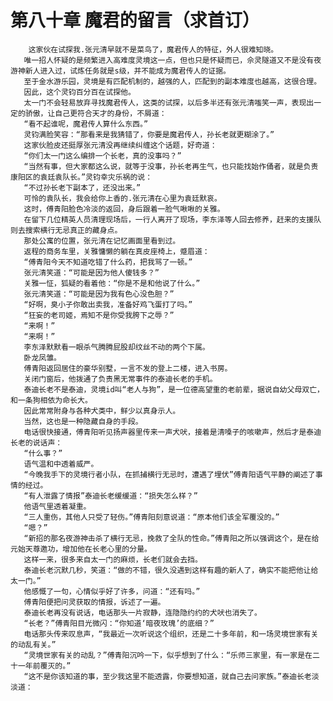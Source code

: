 # 第八十章 魔君的留言（求首订）
        这家伙在试探我.张元清早就不是菜鸟了，魔君传人的特征，外人很难知晓。
       唯一招人怀疑的是频繁进入高难度灵境这一点，但也只是怀疑而已，佘灵隧道又不是没有夜游神新人进入过，试炼任务就是s级，并不能成为魔君传人的证据。
       至于金水游乐园，灵境是有匹配机制的，越强的人，匹配到的副本难度也越高，这很合理。
       因此，这个灵钧百分百在试探他。
       太一门不会轻易放弃寻找魔君传人，这类的试探，以后多半还有张元清嗤笑一声，表现出一定的骄傲，让自己更符合天才的身份，不屑道：
       “看不起谁呢，魔君传人算什么东西。”
       灵钧满脸笑容：“那看来是我猜错了，你要是魔君传人，孙长老就更糊涂了。”
       这家伙脸皮还挺厚张元清没再继续纠缠这个话题，好奇道：
       “你们太一门这么编排一个长老，真的没事吗？”
       “当然有事，但大家都这么说，就等于没事，孙长老再生气，也只能找始作俑者，就是负责康阳区的袁廷袁队长。”灵钧幸灾乐祸的说：
       “不过孙长老下副本了，还没出来。”
       可怜的袁队长，我会给你上香的.张元清在心里为袁廷默哀。
       这时，傅青阳脸色冷淡的返回，身后跟着一脸气啾啾的关雅。
       在留下几位精英人员清理现场后，一行人离开了现场，李东泽等人回去修养，赶来的支援队则去搜索横行无忌真正的藏身点。
       那处公寓的位置，张元清在记忆画面里看到过。
       返程的商务车里，关雅慵懒的躺在真皮座椅上，蹙眉道：
       “傅青阳今天不知道吃错了什么药，把我骂了一顿。”
       张元清笑道：“可能是因为他人傻钱多？”
       关雅一怔，狐疑的看着他：“你是不是和他说了什么。”
       张元清笑道：“可能是因为我有色心没色胆？”
       “好啊，臭小子你敢出卖我，准备好鸡飞蛋打了吗。”
       “狂妄的老司姬，焉知不是你受我胯下之辱？”
       “来啊！”
       “来啊！”
       李东泽默默看一眼杀气腾腾屁股却纹丝不动的两个下属。
       卧龙凤雏。
       傅青阳返回居住的豪华别墅，一言不发的登上二楼，进入书房。
       关闭门窗后，他拨通了负责黑无常事件的泰迪长老的手机。
       泰迪长老不是泰迪，灵境id叫“老人与狗”，是一位德高望重的老前辈，据说自幼父母双亡，和一条狗相依为命长大。
       因此常常附身与各种犬类中，鲜少以真身示人。
       当然，这也是一种隐藏自身的手段。
       电话很快接通，傅青阳听见扬声器里传来一声犬吠，接着是清嗓子的咳嗽声，然后才是泰迪长老的说话声：
       “什么事？”
       语气温和中透着威严。
       “今晚我手下的灵境行者小队，在抓捕横行无忌时，遭遇了埋伏”傅青阳语气平静的阐述了事情的经过。
       “有人泄露了情报”泰迪长老缓缓道：“损失怎么样？”
       他语气里透着凝重。
       “三人重伤，其他人只受了轻伤。”傅青阳刻意说道：“原本他们该全军覆没的。”
       “嗯？”
       “新招的那名夜游神击杀了横行无忌，挽救了全队的性命。”傅青阳之所以强调这个，是在给元始天尊邀功，增加他在长老心里的分量。
       这样一来，很多来自太一门的麻烦，长老们就会去挡。
       泰迪长老沉默几秒，笑道：“做的不错，很久没遇到这样有趣的新人了，确实不能把他让给太一门。”
       他感慨了一句，心情似乎好了许多，问道：“还有吗。”
       傅青阳便把问灵获取的情报，诉述了一遍。
       泰迪长老再没有说话，电话那头一片寂静，连隐隐约约的犬吠也消失了。
       “长老？”傅青阳目光微闪：“你知道‘暗夜玫瑰’的底细？”
       电话那头传来叹息声，“我最近一次听说这个组织，还是二十多年前，和一场灵境世家有关的动乱有关。”
       “灵境世家有关的动乱？”傅青阳沉吟一下，似乎想到了什么：“乐师三家里，有一家是在二十一年前覆灭的。”
       “这不是你该知道的事，至少我这里不能透露，你要想知道，就自己去问家族。”泰迪长老淡淡道：
